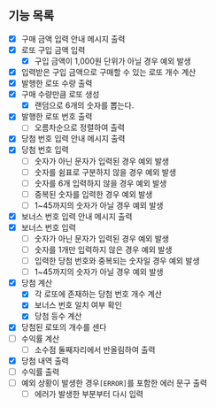 ## 기능 목록

- [x] 구매 금액 입력 안내 메시지 출력
- [x] 로또 구입 금액 입력
    -[x] 구입 금액이 1,000원 단위가 아닐 경우 예외 발생
-[x] 입력받은 구입 금액으로 구매할 수 있는 로또 개수 계산
-[x] 발행한 로또 수량 출력
-[x] 구매 수량만큼 로또 생성
    -[x] 랜덤으로 6개의 숫자를 뽑는다.
-[x] 발행한 로또 번호 출력
    -[ ] 오름차순으로 정렬하여 출력
- [x] 당첨 번호 입력 안내 메시지 출력
- [x] 당첨 번호 입력
    -[ ] 숫자가 아닌 문자가 입력된 경우 예외 발생
    -[ ] 숫자를 쉼표로 구분하지 않을 경우 예외 발생
    -[ ] 숫자를 6개 입력하지 않을 경우 예외 발생
    -[ ] 중복된 숫자를 입력한 경우 예외 발생
    -[ ] 1~45까지의 숫자가 아닐 경우 예외 발생
- [x] 보너스 번호 입력 안내 메시지 출력
- [x] 보너스 번호 입력
    -[ ] 숫자가 아닌 문자가 입력된 경우 예외 발생
    -[ ] 숫자를 1개만 입력하지 않은 경우 예외 발생
    -[ ] 입력한 당첨 번호와 중복되는 숫자일 경우 예외 발생
    -[ ] 1~45까지의 숫자가 아닐 경우 예외 발생
- [x] 당첨 계산
  - [x] 각 로또에 존재하는 당첨 번호 개수 계산
  - [x] 보너스 번호 일치 여부 확인
  - [x] 당첨 등수 계산
- [x] 당첨된 로또의 개수를 센다
- [ ] 수익률 계산
    -[ ] 소수점 둘째자리에서 반올림하여 출력
- [x] 당첨 내역 출력
- [ ] 수익률 출력
- [ ] 예외 상황이 발생한 경우`[ERROR]`를 포함한 에러 문구 출력
    -[ ] 에러가 발생한 부분부터 다시 입력